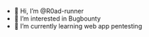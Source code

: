 - 👋 Hi, I’m @R0ad-runner
- 👀 I’m interested in Bugbounty
- 🌱 I’m currently learning web app pentesting

